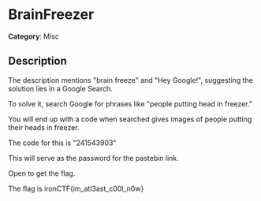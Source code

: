 # BrainFreezer

**Category**: Misc

## Description

The description mentions "brain freeze" and "Hey Google!", suggesting the solution lies in a Google Search.

To solve it, search Google for phrases like "people putting head in freezer."

You will end up with a code when searched gives images of people putting their heads in freezer.

The code for this is "241543903"

This will serve as the password for the pastebin link.

Open to get the flag.

The flag is ironCTF{im_atl3ast_c00l_n0w}
